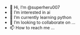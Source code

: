 - 👋 Hi, I’m @superheru007
- 👀 I’m interested in ai
- 🌱 I’m currently learning python
- 💞️ I’m looking to collaborate on ...
- 📫 How to reach me ...

<!---
superheru007/superheru007 is a ✨ special ✨ repository because its `README.md` (this file) appears on your GitHub profile.
You can click the Preview link to take a look at your changes.
--->
